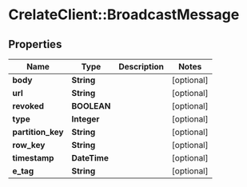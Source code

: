 # CrelateClient::BroadcastMessage

## Properties
Name | Type | Description | Notes
------------ | ------------- | ------------- | -------------
**body** | **String** |  | [optional] 
**url** | **String** |  | [optional] 
**revoked** | **BOOLEAN** |  | [optional] 
**type** | **Integer** |  | [optional] 
**partition_key** | **String** |  | [optional] 
**row_key** | **String** |  | [optional] 
**timestamp** | **DateTime** |  | [optional] 
**e_tag** | **String** |  | [optional] 


